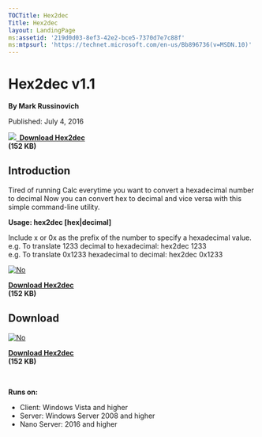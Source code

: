 ```yaml
--- 
TOCTitle: Hex2dec
Title: Hex2dec
layout: LandingPage
ms:assetid: '219d0d03-8ef3-42e2-bce5-7370d7e7c88f'
ms:mtpsurl: 'https://technet.microsoft.com/en-us/Bb896736(v=MSDN.10)'
---
```


Hex2dec v1.1
============

**By Mark Russinovich**

Published: July 4, 2016

**[![](/media/landing/sysinternals/download_sm.png)
 Download
Hex2dec](https://download.sysinternals.com/files/hex2dec.zip)  
(152 KB)**


## Introduction

Tired of running Calc everytime you want to convert a hexadecimal number
to decimal Now you can convert hex to decimal and vice versa with this
simple command-line utility.

**Usage: hex2dec \[hex|decimal\]**

Include x or 0x as the prefix of the number to specify a hexadecimal
value.  
e.g. To translate 1233 decimal to hexadecimal: hex2dec 1233  
e.g. To translate 0x1233 hexadecimal to decimal: hex2dec 0x1233

  

[![No](/media/landing/sysinternals/download_sm.png "Download")
](https://download.sysinternals.com/files/hex2dec.zip)

[**Download Hex2dec**  
](https://download.sysinternals.com/files/hex2dec.zip)**(152 KB)**

  


<div class="RightAdRail">

<div>


## Download

  

[![No](/media/landing/sysinternals/download_sm.png "Download")
](https://download.sysinternals.com/files/hex2dec.zip)

[**Download Hex2dec**  
](https://download.sysinternals.com/files/hex2dec.zip)**(152 KB)**

 

**Runs on:**

-   Client: Windows Vista and higher
-   Server: Windows Server 2008 and higher
-   Nano Server: 2016 and higher



